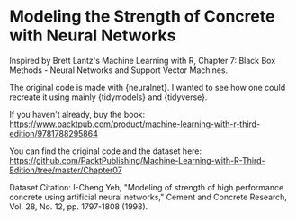 # Modeling the Strength of Concrete with Neural Networks

Inspired by Brett Lantz's Machine Learning with R, Chapter 7: Black Box Methods - Neural Networks and Support Vector Machines.

The original code is made with {neuralnet}. I wanted to see how one could recreate it using mainly {tidymodels} and {tidyverse}.

If you haven't already, buy the book: https://www.packtpub.com/product/machine-learning-with-r-third-edition/9781788295864

You can find the original code and the dataset here:
https://github.com/PacktPublishing/Machine-Learning-with-R-Third-Edition/tree/master/Chapter07

Dataset Citation:
I-Cheng Yeh, "Modeling of strength of high performance concrete using artificial neural networks," Cement and Concrete Research, Vol. 28, No. 12, pp. 1797-1808 (1998).